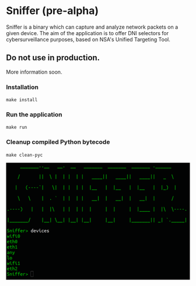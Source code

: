 # Sniffer (pre-alpha)

Sniffer is a binary which can capture and analyze network packets on a given device. The aim of the application is to offer DNI selectors for cybersurveillance purposes, based on NSA's Unified Targeting Tool.

## Do not use in production.

More information soon.

### Installation

```
make install
```

### Run the application

```
make run
```

### Cleanup compiled Python bytecode

```
make clean-pyc
```

![](sniffer.PNG)
